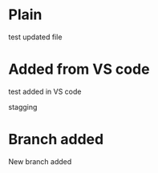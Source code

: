 # Plain

test updated file

# Added from VS code

test added in VS code

stagging

# Branch added

New branch added